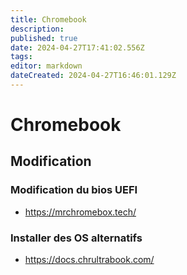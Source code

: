 ```yaml
---
title: Chromebook
description: 
published: true
date: 2024-04-27T17:41:02.556Z
tags: 
editor: markdown
dateCreated: 2024-04-27T16:46:01.129Z
---
```


# Chromebook

## Modification

### Modification du bios UEFI

- <https://mrchromebox.tech/>

### Installer des OS alternatifs

- <https://docs.chrultrabook.com/>
